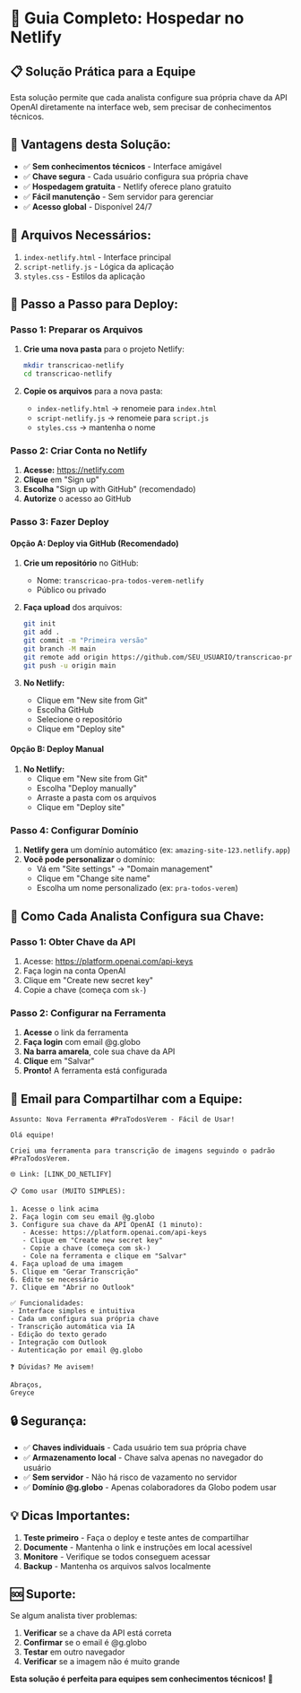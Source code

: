 # 🚀 Guia Completo: Hospedar no Netlify

## 📋 **Solução Prática para a Equipe**

Esta solução permite que cada analista configure sua própria chave da API OpenAI diretamente na interface web, sem precisar de conhecimentos técnicos.

## 🎯 **Vantagens desta Solução:**

- ✅ **Sem conhecimentos técnicos** - Interface amigável
- ✅ **Chave segura** - Cada usuário configura sua própria chave
- ✅ **Hospedagem gratuita** - Netlify oferece plano gratuito
- ✅ **Fácil manutenção** - Sem servidor para gerenciar
- ✅ **Acesso global** - Disponível 24/7

## 📁 **Arquivos Necessários:**

1. `index-netlify.html` - Interface principal
2. `script-netlify.js` - Lógica da aplicação
3. `styles.css` - Estilos da aplicação

## 🚀 **Passo a Passo para Deploy:**

### **Passo 1: Preparar os Arquivos**

1. **Crie uma nova pasta** para o projeto Netlify:
   ```bash
   mkdir transcricao-netlify
   cd transcricao-netlify
   ```

2. **Copie os arquivos** para a nova pasta:
   - `index-netlify.html` → renomeie para `index.html`
   - `script-netlify.js` → renomeie para `script.js`
   - `styles.css` → mantenha o nome

### **Passo 2: Criar Conta no Netlify**

1. **Acesse:** https://netlify.com
2. **Clique** em "Sign up"
3. **Escolha** "Sign up with GitHub" (recomendado)
4. **Autorize** o acesso ao GitHub

### **Passo 3: Fazer Deploy**

#### **Opção A: Deploy via GitHub (Recomendado)**

1. **Crie um repositório** no GitHub:
   - Nome: `transcricao-pra-todos-verem-netlify`
   - Público ou privado

2. **Faça upload** dos arquivos:
   ```bash
   git init
   git add .
   git commit -m "Primeira versão"
   git branch -M main
   git remote add origin https://github.com/SEU_USUARIO/transcricao-pra-todos-verem-netlify.git
   git push -u origin main
   ```

3. **No Netlify:**
   - Clique em "New site from Git"
   - Escolha GitHub
   - Selecione o repositório
   - Clique em "Deploy site"

#### **Opção B: Deploy Manual**

1. **No Netlify:**
   - Clique em "New site from Git"
   - Escolha "Deploy manually"
   - Arraste a pasta com os arquivos
   - Clique em "Deploy site"

### **Passo 4: Configurar Domínio**

1. **Netlify gera** um domínio automático (ex: `amazing-site-123.netlify.app`)
2. **Você pode personalizar** o domínio:
   - Vá em "Site settings" → "Domain management"
   - Clique em "Change site name"
   - Escolha um nome personalizado (ex: `pra-todos-verem`)

## 🔑 **Como Cada Analista Configura sua Chave:**

### **Passo 1: Obter Chave da API**
1. Acesse: https://platform.openai.com/api-keys
2. Faça login na conta OpenAI
3. Clique em "Create new secret key"
4. Copie a chave (começa com `sk-`)

### **Passo 2: Configurar na Ferramenta**
1. **Acesse** o link da ferramenta
2. **Faça login** com email @g.globo
3. **Na barra amarela**, cole sua chave da API
4. **Clique** em "Salvar"
5. **Pronto!** A ferramenta está configurada

## 📧 **Email para Compartilhar com a Equipe:**

```
Assunto: Nova Ferramenta #PraTodosVerem - Fácil de Usar!

Olá equipe!

Criei uma ferramenta para transcrição de imagens seguindo o padrão #PraTodosVerem.

🌐 Link: [LINK_DO_NETLIFY]

📋 Como usar (MUITO SIMPLES):

1. Acesse o link acima
2. Faça login com seu email @g.globo
3. Configure sua chave da API OpenAI (1 minuto):
   - Acesse: https://platform.openai.com/api-keys
   - Clique em "Create new secret key"
   - Copie a chave (começa com sk-)
   - Cole na ferramenta e clique em "Salvar"
4. Faça upload de uma imagem
5. Clique em "Gerar Transcrição"
6. Edite se necessário
7. Clique em "Abrir no Outlook"

✅ Funcionalidades:
- Interface simples e intuitiva
- Cada um configura sua própria chave
- Transcrição automática via IA
- Edição do texto gerado
- Integração com Outlook
- Autenticação por email @g.globo

❓ Dúvidas? Me avisem!

Abraços,
Greyce
```

## 🔒 **Segurança:**

- ✅ **Chaves individuais** - Cada usuário tem sua própria chave
- ✅ **Armazenamento local** - Chave salva apenas no navegador do usuário
- ✅ **Sem servidor** - Não há risco de vazamento no servidor
- ✅ **Domínio @g.globo** - Apenas colaboradores da Globo podem usar

## 💡 **Dicas Importantes:**

1. **Teste primeiro** - Faça o deploy e teste antes de compartilhar
2. **Documente** - Mantenha o link e instruções em local acessível
3. **Monitore** - Verifique se todos conseguem acessar
4. **Backup** - Mantenha os arquivos salvos localmente

## 🆘 **Suporte:**

Se algum analista tiver problemas:

1. **Verificar** se a chave da API está correta
2. **Confirmar** se o email é @g.globo
3. **Testar** em outro navegador
4. **Verificar** se a imagem não é muito grande

**Esta solução é perfeita para equipes sem conhecimentos técnicos!** 🎯 